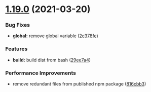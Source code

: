 # [1.19.0](https://github.com/MrSwitch/hello.js/compare/v1.18.8...v1.19.0) (2021-03-20)


### Bug Fixes

* **global:** remove global variable ([2c378fe](https://github.com/MrSwitch/hello.js/commit/2c378fe680d792b6145ba30dfba1f7b1a01e8993))


### Features

* **build:** build dist from bash ([29ee7a4](https://github.com/MrSwitch/hello.js/commit/29ee7a418dedda2bc8ef82557893102fb2bcc00c))


### Performance Improvements

* remove redundant files from published npm package ([816cbb3](https://github.com/MrSwitch/hello.js/commit/816cbb3c874acee523e662c7c77eff59dd3621b3))
